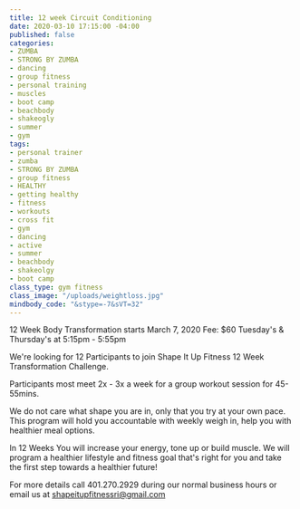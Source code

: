```yaml
---
title: 12 week Circuit Conditioning
date: 2020-03-10 17:15:00 -04:00
published: false
categories:
- ZUMBA
- STRONG BY ZUMBA
- dancing
- group fitness
- personal training
- muscles
- boot camp
- beachbody
- shakeogly
- summer
- gym
tags:
- personal trainer
- zumba
- STRONG BY ZUMBA
- group fitness
- HEALTHY
- getting healthy
- fitness
- workouts
- cross fit
- gym
- dancing
- active
- summer
- beachbody
- shakeolgy
- boot camp
class_type: gym fitness
class_image: "/uploads/weightloss.jpg"
mindbody_code: "&stype=-7&sVT=32"
---
```


12 Week Body Transformation 
starts March 7, 2020 Fee: $60
Tuesday's & Thursday's at 5:15pm - 5:55pm

We're looking for 12 Participants to join Shape It Up Fitness  12 Week Transformation Challenge.
 
Participants most meet 2x - 3x a week for a group workout session for 45-55mins. 

We do not care what shape you are in, only that you try at your own pace. This program will hold you accountable with weekly weigh in, help you with healthier meal options.

In 12 Weeks You will increase your energy, tone up or build muscle. We will program a healthier lifestyle and fitness goal that's right for you and take the first step towards a healthier future! 

For more details call 401.270.2929 during our normal business hours or email us at shapeitupfitnessri@gmail.com
